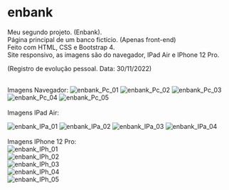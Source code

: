 # enbank <br>
Meu segundo projeto. (Enbank). <br>
Página principal de um banco fictício. (Apenas front-end) <br>
Feito com HTML, CSS e Bootstrap 4. <br>
Site responsivo, as imagens são do navegador, IPad Air e IPhone 12 Pro. <br>

(Registro de evolução pessoal. Data: 30/11/2022) <br> <br>

Imagens Navegador:
![enbank_Pc_01](https://user-images.githubusercontent.com/57958764/205438703-f0c69c75-2fa0-4007-a606-d72cbefd6c5f.png)
![enbank_Pc_02](https://user-images.githubusercontent.com/57958764/205438706-76076dad-a5b2-4f4b-a1fa-df544c279ec5.png)
![enbank_Pc_03](https://user-images.githubusercontent.com/57958764/205438708-1571216e-b565-4383-913f-d8136295b13e.png)
![enbank_Pc_04](https://user-images.githubusercontent.com/57958764/205438714-af8d7306-51b3-46af-b184-10fcd43a5b66.png)
![enbank_Pc_05](https://user-images.githubusercontent.com/57958764/205438716-b0b4a5b2-707f-4e5f-998a-183be4f53fd2.png)
<br> <br>
Imagens IPad Air:

![enbank_IPa_01](https://user-images.githubusercontent.com/57958764/205438769-9fc807a6-5b9f-41d6-898e-91741a5878b9.png)
![enbank_IPa_02](https://user-images.githubusercontent.com/57958764/205438773-ddf04ab9-af53-4ad8-b1cb-ebeee1e289e8.png)
![enbank_IPa_03](https://user-images.githubusercontent.com/57958764/205438775-9c249192-267c-4618-8b14-7692536481d7.png)
![enbank_IPa_04](https://user-images.githubusercontent.com/57958764/205438777-187c60d3-26dd-4819-9542-ec57e7af3036.png)
<br> <br>
Imagens IPhone 12 Pro: <br>
![enbank_IPh_01](https://user-images.githubusercontent.com/57958764/205438793-11accdc0-73af-45d1-ba8a-807d7a857d8c.png) <br>
![enbank_IPh_02](https://user-images.githubusercontent.com/57958764/205438797-27ed9aed-e2ee-471c-a499-2c927eb879ca.png) <br>
![enbank_IPh_03](https://user-images.githubusercontent.com/57958764/205438798-e9a0b245-27d5-4f2a-bea5-df5a4ac44eec.png) <br>
![enbank_IPh_04](https://user-images.githubusercontent.com/57958764/205438800-e923eae9-be96-4e8a-9bb2-72ddf52e62a8.png) <br>
![enbank_IPh_05](https://user-images.githubusercontent.com/57958764/205438804-90c6220c-fb28-4c3e-9f45-630dfe6a43c3.png)
